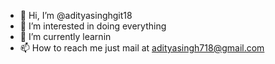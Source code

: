 - 👋 Hi, I’m @adityasinghgit18
- 👀 I’m interested in doing everything
- 🌱 I’m currently learnin
- 📫 How to reach me just mail at adityasingh718@gmail.com
  


<!---
adityasinghgit18/adityasinghgit18 is a ✨ special ✨ repository because its `README.md` (this file) appears on your GitHub profile.
You can click the Preview link to take a look at your changes.
--->
